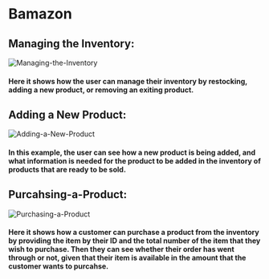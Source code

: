 # Bamazon

## Managing the Inventory:

![Managing-the-Inventory]("screenshots\Screenshot1.jpg")

#### Here it shows how the user can manage their inventory by restocking, adding a new product, or removing an exiting product.


## Adding a New Product:

![Adding-a-New-Product]("screenshots\Screenshot2.jpg")

#### In this example, the user can see how a new product is being added, and what information is needed for the product to be added in the inventory of products that are ready to be sold. 

## Purcahsing-a-Product:

![Purchasing-a-Product]("screenshots\Screenshot3.jpg")

#### Here it shows how a customer can purchase a product from the inventory by providing the item by their ID and the total number of the item that they wish to purchase. Then they can see whether their order has went through or not, given that their item is available in the amount that the customer wants to purcahse. 

